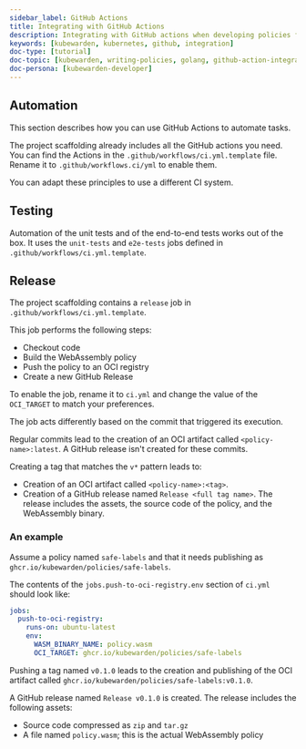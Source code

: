 ```yaml
---
sidebar_label: GitHub Actions
title: Integrating with GitHub Actions
description: Integrating with GitHub actions when developing policies for Kubewarden in Go.
keywords: [kubewarden, kubernetes, github, integration]
doc-type: [tutorial]
doc-topic: [kubewarden, writing-policies, golang, github-action-integration]
doc-persona: [kubewarden-developer]
---
```


## Automation

This section describes how you can use GitHub Actions to automate tasks.

The project scaffolding already includes all the GitHub actions you need.
You can find the Actions in the `.github/workflows/ci.yml.template` file.
Rename it to `.github/workflows.ci/yml` to enable them.

You can adapt these principles to use a different CI system.

## Testing

Automation of the unit tests and of the end-to-end tests works out of the box.
It uses the `unit-tests` and `e2e-tests` jobs defined in `.github/workflows/ci.yml.template`.

## Release

The project scaffolding contains a `release` job in `.github/workflows/ci.yml.template`.

This job performs the following steps:

- Checkout code
- Build the WebAssembly policy
- Push the policy to an OCI registry
- Create a new GitHub Release

To enable the job, rename it to `ci.yml` and change the value of the `OCI_TARGET` to match your preferences.

The job acts differently based on the commit that triggered its execution.

Regular commits lead to the creation of an OCI artifact called `<policy-name>:latest`.
A GitHub release isn't created for these commits.

Creating a tag that matches the `v*` pattern leads to:

- Creation of an OCI artifact called `<policy-name>:<tag>`.
- Creation of a GitHub release named `Release <full tag name>`.
The release includes the assets, the source code of the policy, and the WebAssembly binary.

### An example

Assume a policy named `safe-labels` and that it needs
publishing as `ghcr.io/kubewarden/policies/safe-labels`.

The contents of the `jobs.push-to-oci-registry.env` section of `ci.yml` should
look like:

```yaml
jobs:
  push-to-oci-registry:
    runs-on: ubuntu-latest
    env:
      WASM_BINARY_NAME: policy.wasm
      OCI_TARGET: ghcr.io/kubewarden/policies/safe-labels
```

Pushing a tag named `v0.1.0` leads to the creation and publishing of the
OCI artifact called `ghcr.io/kubewarden/policies/safe-labels:v0.1.0`.

A GitHub release named `Release v0.1.0` is created.
The release includes the following assets:

- Source code compressed as `zip` and `tar.gz`
- A file named `policy.wasm`; this is the actual WebAssembly policy
